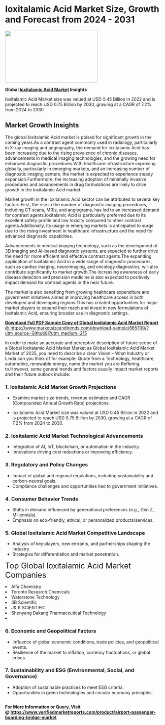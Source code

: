 <H1>Ioxitalamic Acid Market Size, Growth and Forecast from 2024 - 2031</H1><img class="aligncenter size-medium wp-image-584254" src="https://thirdeyenews.in/wp-content/uploads/2024/09/Global-Market-Research-300x168.jpeg" alt="" width="300" height="168" /><p><strong>Global&nbsp;<a href="https://www.marketsizeandtrends.com/download-sample/665700/?utm_source=Github8j?utm_medium=215">Ioxitalamic Acid Market</a> Insights</strong></p><p>Ioxitalamic Acid Market size was valued at USD 0.45 Billion in 2022 and is projected to reach USD 0.75 Billion by 2030, growing at a CAGR of 7.2% from 2024 to 2030.</p><p><h2>Market Growth Insights</h2> <p>The global Ioxitalamic Acid market is poised for significant growth in the coming years.As a contrast agent commonly used in radiology, particularly in X-ray imaging and angiography, the demand for Ioxitalamic Acid has been increasing due to the rising prevalence of chronic diseases, advancements in medical imaging technologies, and the growing need for enhanced diagnostic procedures.With healthcare infrastructure improving globally, particularly in emerging markets, and an increasing number of diagnostic imaging centers, the market is expected to experience steady expansion.Furthermore, the increasing adoption of minimally invasive procedures and advancements in drug formulations are likely to drive growth in the Ioxitalamic Acid market.</p> <p><a href="#"></a></p> <p>Market growth in the Ioxitalamic Acid sector can be attributed to several key factors.First, the rise in the number of diagnostic imaging procedures, including CT scans, MRIs, and angiograms, has led to an increased demand for contrast agents.Ioxitalamic Acid is particularly preferred due to its excellent safety profile and low toxicity compared to other contrast agents.Additionally, its usage in emerging markets is anticipated to surge due to the rising investment in healthcare infrastructure and the need for advanced diagnostic capabilities.</p> <p>Advancements in medical imaging technology, such as the development of 3D imaging and AI-based diagnostic systems, are expected to further drive the need for more efficient and effective contrast agents.The expanding application of Ioxitalamic Acid in a wide range of diagnostic procedures, such as cardiac imaging, neuroimaging, and oncology diagnostics, will also contribute significantly to market growth.The increasing awareness of early disease detection and precision medicine is also expected to positively impact demand for contrast agents in the near future.</p> <p>The market is also benefiting from growing healthcare expenditure and government initiatives aimed at improving healthcare access in both developed and developing regions.This has created opportunities for major market players to expand their reach and invest in new formulations of Ioxitalamic Acid, ensuring broader use in diagnostic settings.</p> <p><a href="#"></p><p><span class=""><strong>Download Full PDF Sample Copy of Global Ioxitalamic Acid Market Report</strong> @ <a href="https://www.marketsizeandtrends.com/download-sample/665700/?utm_source=Github8j?utm_medium=215" target="_blank">https://www.marketsizeandtrends.com/download-sample/665700/?utm_source=Github8j?utm_medium=215</a></span></p><p>In order to make an accurate and perceptive description of future scope of a Global&nbsp;Ioxitalamic Acid Market Market as Global&nbsp;Ioxitalamic Acid Market Market of 2025, you need to describe a clear Vision &ndash; What Industry or Linda can you think of for example: Quote from a Technology, healthcare, automotive, renewable energy, name the market you are Reffering to.However, some general trends and factors usually impact market reports and their future outlook include:</p><h3>1.&nbsp;<strong>Ioxitalamic Acid Market Growth Projections</strong></h3><ul><li>Examine market size trends, revenue estimates and CAGR (Compounded Annual Growth Rate) projections.</li><li><p>Ioxitalamic Acid Market size was valued at USD 0.45 Billion in 2022 and is projected to reach USD 0.75 Billion by 2030, growing at a CAGR of 7.2% from 2024 to 2030.</p></li></ul><h3>2.&nbsp;<strong>Ioxitalamic Acid Market Technological Advancements</strong></h3><ul><li>Integration of AI, IoT, blockchain, or automation in the industry.</li><li>Innovations driving cost reductions or improving efficiency.</li></ul><h3>3.&nbsp;<strong>Regulatory and Policy Changes</strong></h3><ul><li>Impact of global and regional regulations, including sustainability and carbon-neutral goals.</li><li>Compliance challenges and opportunities tied to government initiatives.</li></ul><h3>4.&nbsp;<strong>Consumer Behavior Trends</strong></h3><ul><li>Shifts in demand influenced by generational preferences (e.g., Gen Z, Millennials).</li><li>Emphasis on eco-friendly, ethical, or personalized products/services.</li></ul><h3>5.&nbsp;<strong>Global Ioxitalamic Acid Market Competitive Landscape</strong></h3><ul><li>Analysis of key players, new entrants, and partnerships shaping the industry.</li><li>Strategies for differentiation and market penetration.</li></ul><p data-pm-slice="1 1 []"><span style="color: inherit; font-family: inherit; font-size: 25px;">Top Global Ioxitalamic Acid Market Companies</span></p><div class="" data-test-id=""><p><li>Alfa Chemistry</li><li> Toronto Research Chemicals</li><li> Waterstone Technology</li><li> 3B Scientific</li><li> J& K SCIENTIFIC</li><li> Shenyang Dakang Pharmaceutical Technology</li><li> </li></p></div><h3>6.&nbsp;<strong>Economic and Geopolitical Factors</strong></h3><ul><li>Influence of global economic conditions, trade policies, and geopolitical events.</li><li>Resilience of the market to inflation, currency fluctuations, or global crises.</li></ul><h3>7.&nbsp;<strong>Sustainability and ESG (Environmental, Social, and Governance)</strong></h3><ul><li>Adoption of sustainable practices to meet ESG criteria.</li><li>Opportunities in green technologies and circular economy principles.</li></ul><h2><strong style="font-size: 14px;">For More Information or Query, Visit @&nbsp;</strong><a style="background-color: #ffffff; font-size: 14px;" href="https://www.marketsizeandtrends.com/report/ioxitalamic-acid-market/" target="_blank">https://www.verifiedmarketreports.com/product/airport-passenger-boarding-bridge-market</a></h2>